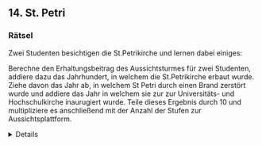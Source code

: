 ## 14. St. Petri

### Rätsel 
Zwei Studenten besichtigen die St.Petrikirche und lernen dabei einiges:

Berechne den Erhaltungsbeitrag des Aussichtsturmes für zwei Studenten, addiere dazu das Jahrhundert, in welchem die St.Petrikirche erbaut wurde. Ziehe davon das Jahr ab, in welchem St Petri durch einen Brand zerstört wurde und addiere das Jahr in welchem sie zur zur Universitäts- und Hochschulkirche inaurugiert wurde. Teile dieses Ergebnis durch 10 und multipliziere es anschließend mit der Anzahl der Stufen zur Aussichtsplattform.

<details>
### Lösung
((2*3 + 13 – 1942 + 2004) / 10 ) * 250 = 2025

In welchem Jahrhundert wurde St Petri erbaut? 13.Jhd.
In welchem Jahr durch einen Brand zerstört? 1942
Erhaltungsbetrag/Eintritt für Studenten: 3€
Treppen St Petri Aussichtsplattform: 250
Wann wurde St Petri zur Universitäts- und Hochschulkirche inaurugiert? 2004
</details>